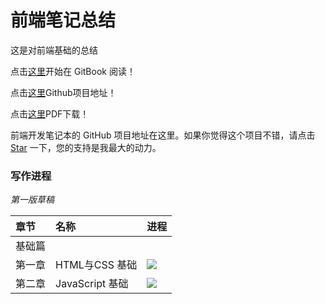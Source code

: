 # 前端笔记总结

这是对前端基础的总结


点击[这里](https://www.gitbook.com/read/book/zhangming123456/webbook)开始在 GitBook 阅读！

点击[这里](https://github.com/zhangming123456/webBook)Github项目地址！

点击[这里](https://www.gitbook.com/download/pdf/book/zhangming123456/webbook)PDF下载！

前端开发笔记本的 GitHub 项目地址在这里。如果你觉得这个项目不错，请点击 [Star]() 一下，您的支持是我最大的动力。 

### 写作进程

*第一版草稿*

| 章节 | 名称 | 进程 |
| :--- | :-------------- | :-------------------------------- |
| 基础篇 |
| 第一章 | HTML与CSS 基础 | ![](http://progressed.io/bar/100) |
| 第二章 | JavaScript 基础 | ![](http://progressed.io/bar/0) |

